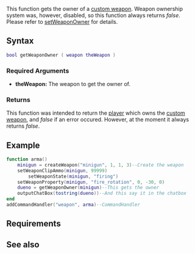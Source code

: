 This function gets the owner of a [custom weapon](/docs/Element/Weapon.md "wikilink"). Weapon ownership system was, however, disabled, so this function always returns *false*. Please refer to [setWeaponOwner](/setWeaponOwner.md "wikilink") for details.

Syntax
------

``` lua
bool getWeaponOwner ( weapon theWeapon )
```

### Required Arguments

-   **theWeapon:** The weapon to get the owner of.

### Returns

This function was intended to return the [player](/docs/player.md "wikilink") which owns the [custom weapon](/Element/Weapon.md "wikilink"), and *false* if an error occured. However, at the moment it always returns *false*.

Example
-------

``` lua
function arma()
    minigun = createWeapon("minigun", 1, 1, 3)--Create the weapon
    setWeaponClipAmmo(minigun, 99999)
        setWeaponState(minigun, "firing")
    setWeaponProperty(minigun, "fire_rotation", 0, -30, 0)
    dueno = getWeaponOwner(minigun)--This gets the owner
    outputChatBox(tostring(dueno))--And this say it in the chatbox
end
addCommandHandler("weapon", arma)--CommandHandler
```

Requirements
------------

See also
--------
